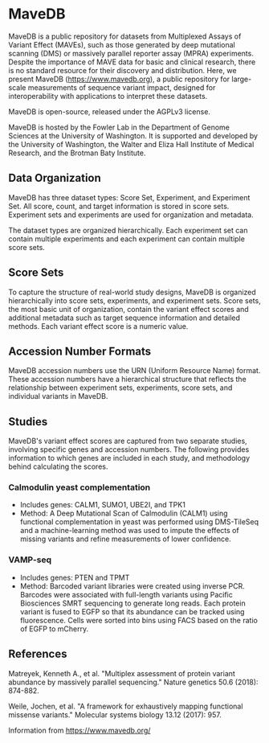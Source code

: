 # MaveDB

MaveDB is a public repository for datasets from Multiplexed Assays of Variant Effect (MAVEs), such as those generated by deep mutational scanning (DMS) or massively parallel reporter assay (MPRA) experiments. Despite the importance of MAVE data for basic and clinical research, there is no standard resource for their discovery and distribution. Here, we present MaveDB (https://www.mavedb.org), a public repository for large-scale measurements of sequence variant impact, designed for interoperability with applications to interpret these datasets.

MaveDB is open-source, released under the AGPLv3 license.

MaveDB is hosted by the Fowler Lab in the Department of Genome Sciences at the University of Washington. It is supported and developed by the University of Washington, the Walter and Eliza Hall Institute of Medical Research, and the Brotman Baty Institute.

## Data Organization

MaveDB has three dataset types: Score Set, Experiment, and Experiment Set. All score, count, and target information is stored in score sets. Experiment sets and experiments are used for organization and metadata.

The dataset types are organized hierarchically. Each experiment set can contain multiple experiments and each experiment can contain multiple score sets.

## Score Sets

To capture the structure of real-world study designs, MaveDB is organized hierarchically into score sets, experiments, and experiment sets. Score sets, the most basic unit of organization, contain the variant effect scores and additional metadata such as target sequence information and detailed methods. Each variant effect score is a numeric value. 

## Accession Number Formats

MaveDB accession numbers use the URN (Uniform Resource Name) format. These accession numbers have a hierarchical structure that reflects the relationship between experiment sets, experiments, score sets, and individual variants in MaveDB.

## Studies

MaveDB's variant effect scores are captured from two separate studies, involving specific genes and accession numbers. The following provides information to which genes are included in each study, and methodology behind calculating the scores. 

### Calmodulin yeast complementation
* Includes genes: CALM1, SUMO1, UBE2I, and TPK1
* Method: A Deep Mutational Scan of Calmodulin (CALM1) using functional complementation in yeast was performed using DMS-TileSeq and a machine-learning method was used to impute the effects of missing variants and refine measurements of lower confidence.

### VAMP-seq
* Includes genes: PTEN and TPMT
* Method: Barcoded variant libraries were created using inverse PCR. Barcodes were associated with full-length variants using Pacific Biosciences SMRT sequencing to generate long reads. Each protein variant is fused to EGFP so that its abundance can be tracked using fluorescence. Cells were sorted into bins using FACS based on the ratio of EGFP to mCherry.

## References

Matreyek, Kenneth A., et al. "Multiplex assessment of protein variant abundance by massively parallel sequencing." Nature genetics 50.6 (2018): 874-882.

Weile, Jochen, et al. "A framework for exhaustively mapping functional missense variants." Molecular systems biology 13.12 (2017): 957.

Information from https://www.mavedb.org/

